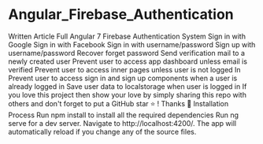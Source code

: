 # Angular_Firebase_Authentication
Written Article Full Angular 7 Firebase Authentication System  Sign in with Google Sign in with Facebook Sign in with username/password Sign up with username/password Recover forget password Send verification mail to a newly created user Prevent user to access app dashboard unless email is verified Prevent user to access inner pages unless user is not logged In Prevent user to access sign in and sign up components when a user is already logged in Save user data to localstorage when user is logged in If you love this project then show your love by simply sharing this repo with others and don't forget to put a GitHub star ⭐ ! Thanks 🙏  Installation Process Run npm install to install all the required dependencies  Run ng serve for a dev server. Navigate to http://localhost:4200/. The app will automatically reload if you change any of the source files.
